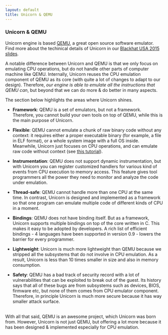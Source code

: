 ```yaml
---
layout: default
title: Unicorn & QEMU
---
```


### Unicorn & QEMU

Unicorn engine is based [QEMU](http://www.qemu.org), a great open source software emulator. Find more about the techinical details of Unicorn in our [Blackhat USA 2015 slides](/BHUSA2015-unicorn.pdf).

A notable difference between Unicorn and QEMU is that we only focus on emulating CPU operations, but do not handle other parts of computer machine like QEMU. Internally, Unicorn reuses the CPU emulation component of QEMU as its core (with quite a lot of changes to adapt to our design). Therefore, *our engine is able to emulate all the instructions that QEMU can*, but beyond that we can do more & do better in many aspects.

The section below highlights the areas where Unicorn shines.

- **Framework**: QEMU is a set of emulators, but not a framework. Therefore, you cannot build your own tools on top of QEMU, while this is the main purpose of Unicorn.

- **Flexible**: QEMU cannot emulate a chunk of raw binary code without any context: it requires either a proper executable binary (for example, a file in ELF format), or a whole system image with a full OS inside. Meanwhile, Unicorn just focuses on CPU operations, and can emulate raw code without context (see [this tutorial](/docs/tutorial.html)).

- **Instrumentation**: QEMU does not support dynamic instrumentation, but with Unicorn you can register customized handlers for various kind of events from CPU execution to memory access. This feature gives tool programmers all the power they need to monitor and analyze the code under emulation.

- **Thread-safe**: QEMU cannot handle more than one CPU at the same time. In contrast, Unicorn is designed and implemented as a framework so that one program can emulate multiple code of different kinds of CPU in a moment.

- **Bindings**: QEMU does not have binding itself. But as a framework, Unicorn supports multiple bindings on top of the core written in C. This makes it easy to be adopted by developers. A rich list of efficient bindings - 4 languages have been supported in version 0.9 -  lowers the barrier for every programmer.

- **Lightweight**: Unicorn is much more lightweight than QEMU because we stripped all the subsystems that do not involve in CPU emulation. As a result, Unicorn is less than 10 times smaller in size and also in memory consumption.

- **Safety**: QEMU has a bad track of security record with a lot of vulnerabilities that can be exploited to break out of the guest. Its history says that all of these bugs are from subsystems such as devices, BIOS, firmware etc, but none of them comes from CPU emulator component. Therefore, in principle Unicorn is much more secure because it has way smaller attack surface.

<br>
With all that said, QEMU is an awesome project, which Unicorn was born from. However, Unicorn is not just QEMU, but offering a lot more because it has been designed & implemented especially for CPU emulation.
